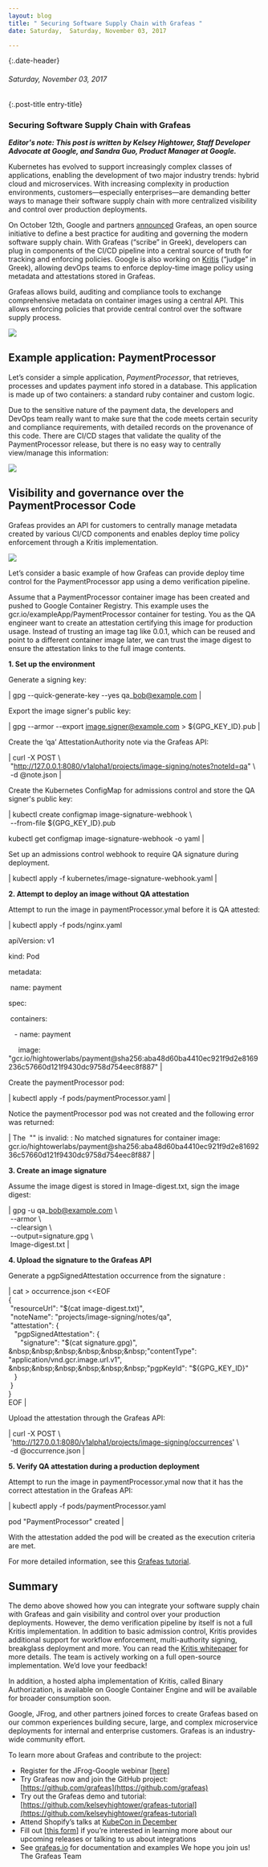 ```yaml
---
layout: blog
title: " Securing Software Supply Chain with Grafeas " 
date: Saturday,  Saturday, November 03, 2017 

---
```

{:.date-header}
###### Saturday, November 03, 2017 

{:.post-title entry-title}
### Securing Software Supply Chain with Grafeas 

 **_Editor's note: This post is written by Kelsey Hightower, Staff Developer Advocate at Google, and Sandra Guo, Product Manager at Google._**  
  
Kubernetes has evolved to support increasingly complex classes of applications, enabling the development of two major industry trends: hybrid cloud and microservices. With increasing complexity in production environments, customers—especially enterprises—are demanding better ways to manage their software supply chain with more centralized visibility and control over production deployments.  
  
On October 12th, Google and partners [announced](https://cloudplatform.googleblog.com/2017/10/introducing-grafeas-open-source-api-.html) Grafeas, an open source initiative to define a best practice for auditing and governing the modern software supply chain. With Grafeas (“scribe” in Greek), developers can plug in components of the CI/CD pipeline into a central source of truth for tracking and enforcing policies. Google is also working on [Kritis](https://github.com/Grafeas/Grafeas/blob/master/case-studies/binary-authorization.md) (“judge” in Greek), allowing devOps teams to enforce deploy-time image policy using metadata and attestations stored in Grafeas.  
  
Grafeas allows build, auditing and compliance tools to exchange comprehensive metadata on container images using a central API. This allows enforcing policies that provide central control over the software supply process.  
  

[![](https://2.bp.blogspot.com/-TDD4slMA7gg/WfzDeKVLr2I/AAAAAAAAAGw/dhfWOrCMdmogSNhGr5RrA2ovr02K5nn8ACK4BGAYYCw/s400/Screen%2BShot%2B2017-11-03%2Bat%2B12.28.13%2BPM.png)](http://2.bp.blogspot.com/-TDD4slMA7gg/WfzDeKVLr2I/AAAAAAAAAGw/dhfWOrCMdmogSNhGr5RrA2ovr02K5nn8ACK4BGAYYCw/s1600/Screen%2BShot%2B2017-11-03%2Bat%2B12.28.13%2BPM.png)  
  

## Example application: PaymentProcessor
  
Let’s consider a simple application, _PaymentProcessor_, that retrieves, processes and updates payment info stored in a database. This application is made up of two containers: a standard ruby container and custom logic.  
  
  
Due to the sensitive nature of the payment data, the developers and DevOps team really want to make sure that the code meets certain security and compliance requirements, with detailed records on the provenance of this code. There are CI/CD stages that validate the quality of the PaymentProcessor release, but there is no easy way to centrally view/manage this information:

  
[![](https://1.bp.blogspot.com/-WeI6zpGd42A/WfzDkkIonFI/AAAAAAAAAG4/wKUaNaXYvaQ-an9p4_9T9J3EQB_zHkRXwCK4BGAYYCw/s1600/Screen%2BShot%2B2017-11-03%2Bat%2B12.28.23%2BPM.png)](http://1.bp.blogspot.com/-WeI6zpGd42A/WfzDkkIonFI/AAAAAAAAAG4/wKUaNaXYvaQ-an9p4_9T9J3EQB_zHkRXwCK4BGAYYCw/s1600/Screen%2BShot%2B2017-11-03%2Bat%2B12.28.23%2BPM.png)  
  

## Visibility and governance over the PaymentProcessor Code
Grafeas provides an API for customers to centrally manage metadata created by various CI/CD components and enables deploy time policy enforcement through a Kritis implementation.  
  
[![](https://4.bp.blogspot.com/-SRMfm5z606M/WfzDpHqlz-I/AAAAAAAAAHA/y2suaInhr9E0hU0u78PacBT_kZj2D7DKgCK4BGAYYCw/s1600/Screen%2BShot%2B2017-11-03%2Bat%2B12.28.34%2BPM.png)](http://4.bp.blogspot.com/-SRMfm5z606M/WfzDpHqlz-I/AAAAAAAAAHA/y2suaInhr9E0hU0u78PacBT_kZj2D7DKgCK4BGAYYCw/s1600/Screen%2BShot%2B2017-11-03%2Bat%2B12.28.34%2BPM.png)  
  

Let’s consider a basic example of how Grafeas can provide deploy time control for the PaymentProcessor app using a demo verification pipeline.  
  
Assume that a PaymentProcessor container image has been created and pushed to Google Container Registry. This example uses the gcr.io/exampleApp/PaymentProcessor container for testing. You as the QA engineer want to create an attestation certifying this image for production usage. Instead of trusting an image tag like 0.0.1, which can be reused and point to a different container image later, we can trust the image digest to ensure the attestation links to the full image contents.

  

**1. Set up the environment**

  
Generate a signing key:  
  
  

| 
gpg --quick-generate-key --yes qa\_bob@example.com 
 |

   
Export the image signer's public key:  
  
  

| 
gpg --armor --export image.signer@example.com \> ${GPG\_KEY\_ID}.pub
 |

   
Create the ‘qa’ AttestationAuthority note via the Grafeas API:  
  
  

| 
curl -X POST \  
 &nbsp;"http://127.0.0.1:8080/v1alpha1/projects/image-signing/notes?noteId=qa" \  
 &nbsp;-d @note.json
 |

   
Create the Kubernetes ConfigMap for admissions control and store the QA signer's public key:  
  
  

| 
kubectl create configmap image-signature-webhook \  
 &nbsp;--from-file ${GPG\_KEY\_ID}.pub

kubectl get configmap image-signature-webhook -o yaml
 |

   
Set up an admissions control webhook to require QA signature during deployment.

  
  

| 
kubectl apply -f kubernetes/image-signature-webhook.yaml
 |

 

  

**2. Attempt to deploy an image without QA attestation**  
  
Attempt to run the image in paymentProcessor.ymal before it is QA attested:  
  
  

| 
kubectl apply -f pods/nginx.yaml

apiVersion: v1 

kind: Pod 

metadata: 

 &nbsp;name: payment 

spec: 

 &nbsp;containers: 

 &nbsp;&nbsp;&nbsp;- name: payment 

 &nbsp;&nbsp;&nbsp;&nbsp;&nbsp;image: "gcr.io/hightowerlabs/payment@sha256:aba48d60ba4410ec921f9d2e8169236c57660d121f9430dc9758d754eec8f887"
 |

   
Create the paymentProcessor pod:  
  
  

| 
kubectl apply -f pods/paymentProcessor.yaml
 |

   
Notice the paymentProcessor pod was not created and the following error was returned:  
  
  

| 
The &nbsp;"" is invalid: : No matched signatures for container image: gcr.io/hightowerlabs/payment@sha256:aba48d60ba4410ec921f9d2e8169236c57660d121f9430dc9758d754eec8f887
 |

   
**3. Create an image signature**  
  
Assume the image digest is stored in Image-digest.txt, sign the image digest:  
  
  

| 
gpg -u qa\_bob@example.com \  
 &nbsp;--armor \  
 &nbsp;--clearsign \  
 &nbsp;--output=signature.gpg \  
 &nbsp;Image-digest.txt
 |

   

**4. Upload the signature to the Grafeas API**  
  
Generate a pgpSignedAttestation occurrence from the signature :

  
  

| 
cat \> occurrence.json \<\<EOF  
{  
 &nbsp;"resourceUrl": "$(cat image-digest.txt)",  
 &nbsp;"noteName": "projects/image-signing/notes/qa",  
 &nbsp;"attestation": {  
 &nbsp;&nbsp;&nbsp;"pgpSignedAttestation": {  
 &nbsp;&nbsp;&nbsp;&nbsp;&nbsp;&nbsp;"signature": "$(cat signature.gpg)",  
 &nbsp;&nbsp;&nbsp;&nbsp;&nbsp;&nbsp;"contentType": "application/vnd.gcr.image.url.v1",  
 &nbsp;&nbsp;&nbsp;&nbsp;&nbsp;&nbsp;"pgpKeyId": "${GPG\_KEY\_ID}"  
 &nbsp;&nbsp;&nbsp;}  
 &nbsp;}  
}  
EOF
 |

   
Upload the attestation through the Grafeas API:

  
  

| 
curl -X POST \  
 &nbsp;'http://127.0.0.1:8080/v1alpha1/projects/image-signing/occurrences' \  
 &nbsp;-d @occurrence.json
 |

   
  
**5. Verify QA attestation during a production deployment**    
  
Attempt to run the image in paymentProcessor.ymal now that it has the correct attestation in the Grafeas API:  
  
  

| 
kubectl apply -f pods/paymentProcessor.yaml 

pod "PaymentProcessor" created
 |

   
With the attestation added the pod will be created as the execution criteria are met.  
  
For more detailed information, see this [Grafeas tutorial](https://github.com/kelseyhightower/grafeas-tutorial).

  

## Summary
The demo above showed how you can integrate your software supply chain with Grafeas and gain visibility and control over your production deployments. However, the demo verification pipeline by itself is not a full Kritis implementation. In addition to basic admission control, Kritis provides additional support for workflow enforcement, multi-authority signing, breakglass deployment and more. You can read the [Kritis whitepaper](https://github.com/Grafeas/Grafeas/blob/master/case-studies/binary-authorization.md) for more details. The team is actively working on a full open-source implementation. We’d love your feedback!  
  
In addition, a hosted alpha implementation of Kritis, called Binary Authorization, is available on Google Container Engine and will be available for broader consumption soon.  
  
Google, JFrog, and other partners joined forces to create Grafeas based on our common experiences building secure, large, and complex microservice deployments for internal and enterprise customers. Grafeas is an industry-wide community effort.  
  
To learn more about Grafeas and contribute to the project:  

- Register for the JFrog-Google webinar [[here](https://leap.jfrog.com/WN2017-ImplementingaSingleSourceofTruthinaHybridCloudWorld_RegistrationPage.html)]
- Try Grafeas now and join the GitHub project: [https://github.com/grafeas](https://github.com/grafeas)
- Try out the Grafeas demo and tutorial: [https://github.com/kelseyhightower/grafeas-tutorial](https://github.com/kelseyhightower/grafeas-tutorial)
- Attend Shopify’s talks at [KubeCon in December](https://kccncna17.sched.com/event/CU83/securing-shopifys-paas-on-gke-i-jonathan-pulsifer-shopify)
- Fill out [[this form](https://docs.google.com/forms/d/e/1FAIpQLSdr8kDTkAkml5f9TW_kzz06C0s0QuV_sWYzHC7NM90F5CZ2bQ/viewform)] if you’re interested in learning more about our upcoming releases or talking to us about integrations
- See [grafeas.io](https://grafeas.io/) for documentation and examples
We hope you join us!  
The Grafeas Team

